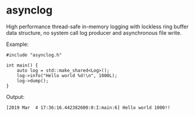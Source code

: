 # asynclog
High performance thread-safe in-memory logging with lockless ring buffer data structure, no system call log producer and asynchronous file write.

Example:
```
#include "asynclog.h"

int main() {
    auto log = std::make_shared<Log>();
    log->info("Hello world %d!\n", 1000L);
    log->dump();
}
```

Output:
```
[2019 Mar  4 17:36:16.442382600:0:I:main:6] Hello world 1000!!
```
